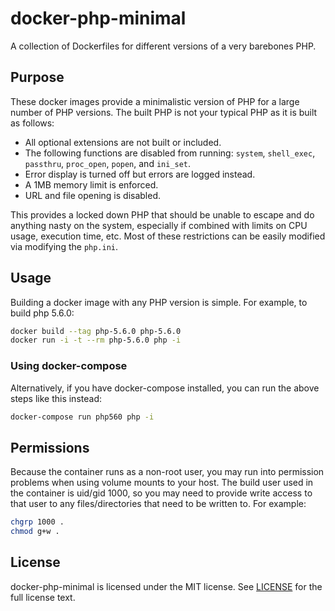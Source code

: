 # docker-php-minimal
A collection of Dockerfiles for different versions of a very barebones PHP.

## Purpose
These docker images provide a minimalistic version of PHP for a large number
of PHP versions.  The built PHP is not your typical PHP as it is built as
follows:

* All optional extensions are not built or included.
* The following functions are disabled from running: `system`, `shell_exec`,
  `passthru`, `proc_open`, `popen`, and `ini_set`.
* Error display is turned off but errors are logged instead.
* A 1MB memory limit is enforced.
* URL and file opening is disabled.

This provides a locked down PHP that should be unable to escape and do
anything nasty on the system, especially if combined with limits on CPU usage,
execution time, etc.  Most of these restrictions can be easily modified via
modifying the `php.ini`.

## Usage
Building a docker image with any PHP version is simple.  For example, to build
php 5.6.0:

```bash
docker build --tag php-5.6.0 php-5.6.0
docker run -i -t --rm php-5.6.0 php -i
```

### Using docker-compose
Alternatively, if you have docker-compose installed, you can run the above
steps like this instead:

```bash
docker-compose run php560 php -i
```

## Permissions
Because the container runs as a non-root user, you may run into permission
problems when using volume mounts to your host.  The build user used in the
container is uid/gid 1000, so you may need to provide write access to that
user to any files/directories that need to be written to.  For example:

```bash
chgrp 1000 .
chmod g+w .
```

## License
docker-php-minimal is licensed under the MIT license.  See [LICENSE](LICENSE)
for the full license text.

[docker.io/nubs/arch-build]: https://github.com/docker.io/nubs/arch-build
